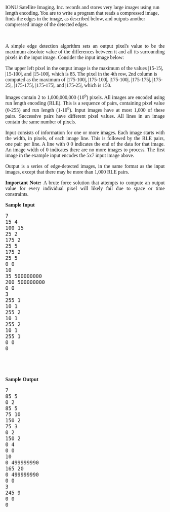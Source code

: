<p><span style="font-family: 'Times New Roman'; font-size: 16px;">IONU Satellite Imaging, Inc. records and stores very large images using run length encoding. You are to write a program that reads a compressed image, finds the edges in the image, as described below, and outputs another compressed image of the detected edges.</span></p>
<p style="font-family: Times, serif; text-align: justify; font-size: 16px;">&nbsp;</p>
<p style="font-family: Times, serif; text-align: justify; font-size: 16px;">A simple edge detection algorithm sets an output pixel's value to be the maximum absolute value of the differences between it and all its surrounding pixels in the input image. Consider the input image below:</p>
<p><img style="display: block; margin: auto;" src="file://R04R1K3t.png" alt=""><img style="display: block; margin: auto;" src="file://vBURxxDN.png" alt=""><span style="font-family: 'Times New Roman'; font-size: 16px;">The upper left pixel in the output image is the maximum of the values |15-15|, |15-100|, and |15-100|, which is 85. The pixel in the 4th row, 2nd column is computed as the maximum of |175-100|, |175-100|, |175-100|, |175-175|, |175-25|, |175-175|, |175-175|, and |175-25|, which is 150.</span></p>
<p style="font-family: Times, serif; text-align: justify; font-size: 16px;">Images contain 2 to 1,000,000,000 (10<sup>9</sup>) pixels. All images are encoded using run length encoding (RLE). This is a sequence of pairs, containing pixel value (0-255) and run length (1-10<sup>9</sup>). Input images have at most 1,000 of these pairs. Successive pairs have different pixel values. All lines in an image contain the same number of pixels.</p>
<p style="font-family: Times, serif; text-align: justify; font-size: 16px;">Input consists of information for one or more images. Each image starts with the width, in pixels, of each image line. This is followed by the RLE pairs, one pair per line. A line with 0 0 indicates the end of the data for that image. An image width of 0 indicates there are no more images to process. The first image in the example input encodes the 5x7 input image above.</p>
<p style="font-family: Times, serif; text-align: justify; font-size: 16px;">Output is a series of edge-detected images, in the same format as the input images, except that there may be more than 1,000 RLE pairs.</p>
<p style="font-family: Times, serif; text-align: justify; font-size: 16px;"><strong>Important Note:</strong>&nbsp;A brute force solution that attempts to compute an output value for every individual pixel will likely fail due to space or time constraints.</p>
<p style="font-family: Times, serif; text-align: justify; font-size: 16px;"><strong>Sample Input</strong></p>
<p><tt style="font-size: 16px;"> </tt></p>
<pre><tt style="font-size: 16px;">7
15 4
100 15
25 2
175 2
25 5
175 2
25 5
0 0
10
35 500000000
200 500000000
0 0
3
255 1
10 1
255 2
10 1
255 2
10 1
255 1
0 0
0
</tt></pre>
<p><tt style="font-size: 16px;"> </tt><span style="font-family: 'Times New Roman'; font-size: 16px;">&nbsp;</span></p>
<p>&nbsp;</p>
<p style="font-family: Times, serif; text-align: justify; font-size: 16px;"><strong>Sample Output</strong></p>
<p><tt style="font-size: 16px;"> </tt></p>
<pre><tt style="font-size: 16px;">7
85 5
0 2
85 5
75 10
150 2
75 3
0 2
150 2
0 4
0 0
10
0 499999990
165 20
0 499999990
0 0
3
245 9
0 0
0
</tt></pre>
<p><tt style="font-size: 16px;"> </tt></p>
<p>&nbsp;</p>